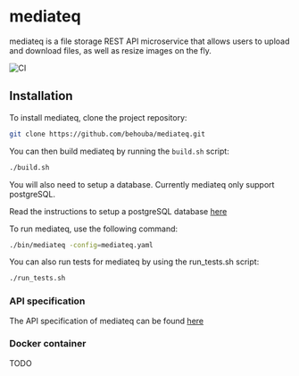 # mediateq

mediateq is a file storage REST API microservice that allows users to upload and download files, as well as resize images on the fly.

![CI](https://github.com/behouba/mediateq/actions/workflows/main.yml/badge.svg)

## Installation

To install mediateq, clone the project repository:

```bash
git clone https://github.com/behouba/mediateq.git
```

You can then build mediateq by running the `build.sh` script:

```bash
./build.sh
```

You will also need to setup a database. Currently mediateq only support postgreSQL.

Read the instructions to setup a postgreSQL database [here](database/postgres/README.md)

To run mediateq, use the following command:

```bash
./bin/mediateq -config=mediateq.yaml
```

You can also run tests for mediateq by using the run_tests.sh script:

```bash
./run_tests.sh
```

### API specification

The API specification of mediateq can be found [here](docs/mediateq-0.0.1.yaml)

### Docker container

TODO
